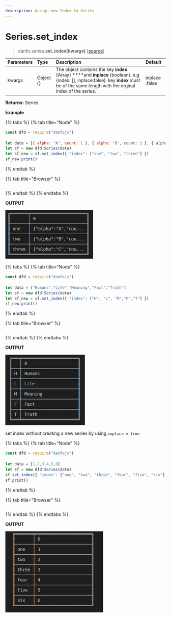 ```yaml
---
description: Assign new Index to Series
---
```


# Series.set\_index

> danfo.series.**set\_index\(**kwargs**\)** \[[source](https://github.com/opensource9ja/danfojs/blob/master/danfojs/src/core/series.js#L635)\]

| Parameters | Type | Description | Default |
| :--- | :--- | :--- | :--- |
| kwargs | Object {} | The object contains the key **index** \[Array\] ****and **inplace** \(boolean\)**.** e.g {index: \[\], inplace:false}. key **index** must be of the same length with the orginal index of the series.  | inplace :false  |

**Returns:** Series

**Example**

{% tabs %}
{% tab title="Node" %}
```javascript
const dfd = require("danfojs")

let data = [{ alpha: "A", count: 1 }, { alpha: "B", count: 2 }, { alpha: "C", count: 3 }]
let sf = new dfd.Series(data)
let sf_new = sf.set_index({ "index": ["one", "two", "three"] })
sf_new.print()
```
{% endtab %}

{% tab title="Browser" %}
```

```
{% endtab %}
{% endtabs %}

**OUTPUT**

![](../../.gitbook/assets/series.reset_index.png)

{% tabs %}
{% tab title="Node" %}
```javascript
const dfd = require("danfojs")

let data = ["Humans","Life","Meaning","Fact","Truth"]
let sf = new dfd.Series(data)
let sf_new = sf.set_index({ "index": ["H", "L", "M","F","T"] })
sf_new.print()
```
{% endtab %}

{% tab title="Browser" %}
```

```
{% endtab %}
{% endtabs %}

**OUTPUT**

![](../../.gitbook/assets/series_reset_index2.png)

set index without creating a new series by using `inplace = true`

{% tabs %}
{% tab title="Node" %}
```javascript
const dfd = require("danfojs")

let data = [1,2,3,4,5,6]
let sf = new dfd.Series(data)
sf.set_index({ "index": ["one", "two", "three", "four", "five", "six"], "inplace": true })
sf.print()
```
{% endtab %}

{% tab title="Browser" %}
```

```
{% endtab %}
{% endtabs %}

**OUTPUT**

![](../../.gitbook/assets/series_set_index.png)

